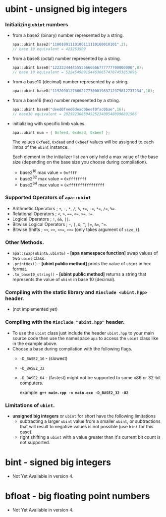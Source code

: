 # ubint - unsigned big integers

### Initializing ```ubint``` numbers
- from a base2 (binary) number represented by a string.
    ```c++
    apa::ubint base2("11001001110100111110100010101",2);
    // base 10 equivalent = 423263509
    ```
- from a base8 (octal) number represented by a string.
    ```c++
    apa::ubint base8("122333444455555666666777777700000000",8);
    // base 10 equivalent = 52245490915446306574707453853696
    ```
- from a base10 (decimal) number represented by a string.
    ```c++
    apa::ubint base8("1192098127666217730001983712379812737234",10);
    ```

- from a base16 (hex) number represented by a string.
    ```c++
    apa::ubint base8("deed0feed0dead0beef0fac0bae",16);
    // base10 equivalent = 282592308594525234095480996891566
    ```

- initializing with specific limb values
    ```c++
    apa::ubint num = { 0xfeed, 0xdead, 0xbeef };
    ```
    The values ```0xfeed```, ```0xdead``` and ```0xbeef``` values will be assigned to each limbs of the ```ubint``` instance.

    Each element in the initializer list can only hold a max value of the base size (depending on the base size you choose during compilation).
    - base2<sup>16</sup> max value = ```0xffff```
    - base2<sup>32</sup> max value = ```0xffffffff```
    - base2<sup>64</sup> max value = ```0xffffffffffffffff```

### Supported Operators of ```apa::ubint```
- Arithmetic Operators ; ```+```, ```-```, ```*```, ```/```, ```%```, ```+=```, ```-=```, ```*=```, ```/=```, ```%=```.
- Relational Operators ; ```<```, ```>```, ```==```, ```<=```, ```>=```, ```!=```.
- Logical Operators ; ```!```, ```&&```, ```||```.
- Bitwise Logical Operators ; ```~```, ```|```, ```&```, ```^```, ```|=```, ```&=```, ```^=```.
- Bitwise Shifts ; ```<<```, ```>>```, ```<<=```, ```>>=``` (only takes argument of ```size_t```).

### Other Methods.
- ```apa::swap(ubint&,ubint&)``` - **[apa namespace function]** swap values of two ```ubint``` class.
- ```.printHex()``` - **[ubint public method]** prints the value of ```ubint``` in hex format.
- ```.to_base10_string()``` - **[ubint public method]** returns a string that represents the value of ```ubint``` in base 10 (decimal).

### Compiling with the static library and ```#include <ubint.hpp>``` header.
- (not implemented yet)

### Compiling with the ```#include "ubint.hpp"``` header.
- To use the ```ubint``` class just include the header ```ubint.hpp``` to your main source code then use the namespace ```apa``` to access the ```ubint``` class like in the example above.
- Choose a base during compilation with the following flags.
    - ```-D_BASE2_16``` - (slowest)
    - ```-D_BASE2_32```
    - ```-D_BASE2_64``` - (fastest) might not be supported to some x86 or 32-bit computers.
    
        example: **```g++ main.cpp -o main.exe -D_BASE2_32 -O2```**

### Limitations of ```ubint```.
- **unsigned big integers** or ```ubint``` for short have the following limitations
    - subtracting a larger ```ubint``` value from a smaller ```ubint```, or subtractions that will result to negative values is not possible (use ```bint``` for this case).
    - right shifting a ```ubint``` with a value greater than it's current bit count is not supported.

# bint - signed big integers
- Not Yet Available in version 4.

# bfloat - big floating point numbers
- Not Yet Available in version 4.
